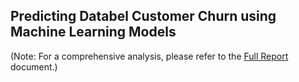 ## Predicting Databel Customer Churn using Machine Learning Models

[fullfilechurn]: https://drive.google.com/file/d/1wQ37a4mK6Oa1XssYXgb-bmaUX8z_T1ip/view?usp=sharing

(Note: For a comprehensive analysis, please refer to the [Full Report][fullfilechurn] document.)
